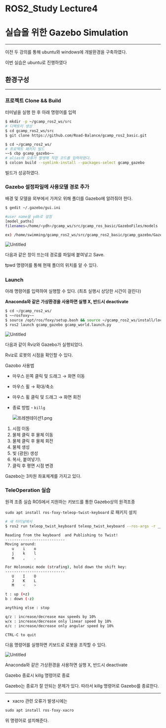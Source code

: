 # ROS2_Study Lecture4

# 실습을 위한 Gazebo Simulation

---

이전 두 강의를 통해 ubuntu와 windows에 개발환경을 구축하였다.

이번 실습은 ubuntu로 진행하였다

## 환경구성

---

### 프로젝트 Clone && Build

터미널을 실행 한 후 아래 명령어를 입력

```bash
$ mkdir -p ~/gcamp_ros2_ws/src
# 디렉토리 생성
$ cd gcamp_ros2_ws/src
$ git clone https://github.com/Road-Balance/gcamp_ros2_basic.git

$ cd ~/gcamp_ros2_ws/
# 프로젝트 패키지 빌드
~~$ cbp gcamp_gazebo~~
# alias에 오류가 발생해 직접 코드를 입력하였다.
$ colcon build --symlink-install --packages-select gcamp_gazebo
```

빌드가 성공하였다.

### Gazebo 설정파일에 사용모델 경로 추가

배경 및 모델을 외부에서 가져오 위해 폴더를 Gazebo에 알려줘야 한다.

```bash
$ gedit ~/.gazebo/gui.ini

#user name을 ydh로 설정
[model_paths]
filenames=/home/<ydh>/gcamp_ws/src/gcamp_ros_basic/GazeboFiles/models

ex) /home/swimming/gcamp_ros2_ws/src/gcamp_ros2_basic/gcamp_gazebo/GazeboFiles/models
```

![Untitled](ROS2_Study%20Lecture4%20dd426f7346f94e1488985dbad7fd0785/Untitled.png)

다음과 같은 창이 뜨는데 경로를 파일에 붙여넣고 Save.

❗pwd 명령어를 통해 현재 폴더의 위치를 알 수 있다.

### Launch

아래 명령어를 입력하여 실행할 수 있다.  (최초 실행시 상당한 시간이 걸린다) 

**Anaconda와 같은 가상환경을 사용하면 실행 X, 반드시 deactivate** 

```bash
$ cd ~/gcamp_ros2_ws/
$ ~~rosfoxy~~
$ source /opt/ros/foxy/setup.bash && source ~/gcamp_ros2_ws/install/local_setup.bash
$ ros2 launch gcamp_gazebo gcamp_world.launch.py
```

![Untitled](ROS2_Study%20Lecture4%20dd426f7346f94e1488985dbad7fd0785/Untitled%201.png)

다음과 같이 Rviz와 Gazebo가 실행되었다.

Rviz로 로봇의 시점을 확인할 수 있다.

Gazobo 사용법

- 마우스 왼쪽 클릭 및 드래그 → 화면 이동
- 마우스 휠 → 확대/축소
- 마우스 휠 클릭 및 드래그 → 화면 회전
- 종료 방법 - `killg`
    
    ![프레젠테이션1.png](ROS2_Study%20Lecture4%20dd426f7346f94e1488985dbad7fd0785/%ED%94%84%EB%A0%88%EC%A0%A0%ED%85%8C%EC%9D%B4%EC%85%981.png)
    
1. 시점 이동
2. 물체 클릭 후 물체 이동
3. 물체 클릭 후 물체 회전
4. 물체 생성 
5. 빛 (광원) 생성
6. 복사, 붙여넣기\
7. 클릭 후 평면 시점 변경

Gazebo는 3차원 좌표체계를 가지고 있다.

### TeleOperation 실습

원격 조종 실습 ROS에서 지원하는 키보드를 통한 Gazebo상의 원격조종

`sudo apt install ros-foxy-teleop-twist-keyboard` 로 패키지 설치

```bash
# 새 터미널에서
$ ros2 run teleop_twist_keyboard teleop_twist_keyboard --ros-args -r __ns:=/skidbot

Reading from the keyboard  and Publishing to Twist!
---------------------------
Moving around:
   u    i    o
   j    k    l
   m    ,    .

For Holonomic mode (strafing), hold down the shift key:
---------------------------
   U    I    O
   J    K    L
   M    <    >

t : up (+z)
b : down (-z)

anything else : stop

q/z : increase/decrease max speeds by 10%
w/x : increase/decrease only linear speed by 10%
e/c : increase/decrease only angular speed by 10%

CTRL-C to quit
```

다음 명령어를 실행하면 키보드로 로봇을 조작할 수 있다.

![Untitled](ROS2_Study%20Lecture4%20dd426f7346f94e1488985dbad7fd0785/Untitled%202.png)

Anaconda와 같은 가상환경을 사용하면 실행 X, 반드시 deactivate

Gazebo 종료시 killg 명령어로 종료

Gazebo는 종료가 잘 안되는 문제가 있다. 따라서 killg 명령어로 Gazebo를 종료한다.

---

+ xacro 관련 오류가 발생시에는 

```jsx
sudo apt install ros-foxy-xacro
```

위 명령어로 설치해준다.